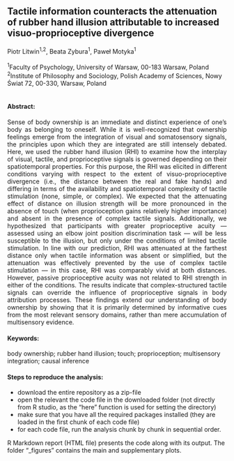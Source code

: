 ## Tactile information counteracts the attenuation of rubber hand illusion attributable to increased visuo-proprioceptive divergence

Piotr Litwin<sup>1</sup><sup>,</sup><sup>2</sup>, Beata Zybura<sup>1</sup>, Paweł Motyka<sup>1</sup>
<br/>
<br/>
<sup>1</sup>Faculty of Psychology, University of Warsaw, 00-183 Warsaw, Poland <br/>
<sup>2</sup>Institute of Philosophy and Sociology, Polish Academy of Sciences, Nowy Świat 72, 00-330, Warsaw, Poland<br/>
<br/>

#### Abstract:
<p align=" justify"> Sense of body ownership is an immediate and distinct experience of one’s body as belonging to oneself. While it is well-recognized that ownership feelings emerge from the integration of visual and somatosensory signals, the principles upon which they are integrated are still intensely debated. Here, we used the rubber hand illusion (RHI) to examine how the interplay of visual, tactile, and proprioceptive signals is governed depending on their spatiotemporal properties. For this purpose, the RHI was elicited in different conditions varying with respect to the extent of visuo-proprioceptive divergence (i.e., the distance between the real and fake hands) and differing in terms of the availability and spatiotemporal complexity of tactile stimulation (none, simple, or complex). We expected that the attenuating effect of distance on illusion strength will be more pronounced in the absence of touch (when proprioception gains relatively higher importance) and absent in the presence of complex tactile signals. Additionally, we hypothesized that participants with greater proprioceptive acuity — assessed using an elbow joint position discrimination task — will be less susceptible to the illusion, but only under the conditions of limited tactile stimulation. In line with our prediction, RHI was attenuated at the farthest distance only when tactile information was absent or simplified, but the attenuation was effectively prevented by the use of complex tactile stimulation — in this case, RHI was comparably vivid at both distances. However, passive proprioceptive acuity was not related to RHI strength in either of the conditions. The results indicate that complex-structured tactile signals can override the influence of proprioceptive signals in body attribution processes. These findings extend our understanding of body ownership by showing that it is primarily determined by informative cues from the most relevant sensory domains, rather than mere accumulation of multisensory evidence. </p>

#### Keywords: 
body ownership; rubber hand illusion; touch; proprioception; multisensory
integration; causal inference

#### Steps to reproduce the analysis:
- download the entire repository as a zip-file 
- open the relevant the code file in the downloaded folder (not directly from R studio, as the “here” function is used for setting the directory)
- make sure that you have all the required packages installed (they are loaded in the first chunk of each code file)
- for each code file, run the analysis chunk by chunk in sequential order.

R Markdown report (HTML file) presents the code along with its output.
The folder “_figures” contains the main and supplementary plots.




